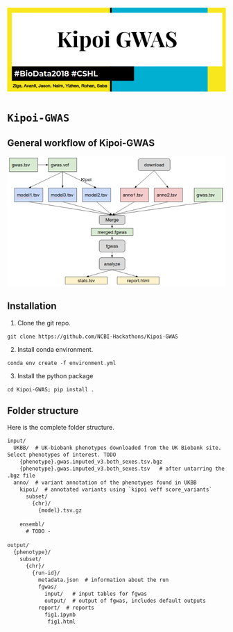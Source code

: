 ![](figure/label.png)
# `Kipoi-GWAS`

## General workflow of Kipoi-GWAS
![](figure/workflow.png)

## Installation

1. Clone the git repo.

```
git clone https://github.com/NCBI-Hackathons/Kipoi-GWAS
```

2. Install conda environment.

```
conda env create -f environment.yml
```

3. Install the python package
```
cd Kipoi-GWAS; pip install .
```


## Folder structure

Here is the complete folder structure.

```
input/
  UKBB/  # UK-biobank phenotypes downloaded from the UK Biobank site. Select phenotypes of interest. TODO
    {phenotype}.gwas.imputed_v3.both_sexes.tsv.bgz
	{phenotype}.gwas.imputed_v3.both_sexes.tsv   # after untarring the .bgz file
  anno/  # variant annotation of the phenotypes found in UKBB
    kipoi/  # annotated variants using `kipoi veff score_variants`
	  subset/
  	    {chr}/
		  {model}.tsv.gz

	ensembl/
	  # TODO -

output/
  {phenotype}/
    subset/
	  {chr}/
	    {run-id}/
		  metadata.json  # information about the run
		  fgwas/
		    input/   # input tables for fgwas
		    output/  # output of fgwas, includes default outputs
		  report/  # reports
  		    fig1.ipynb
		     fig1.html
```

